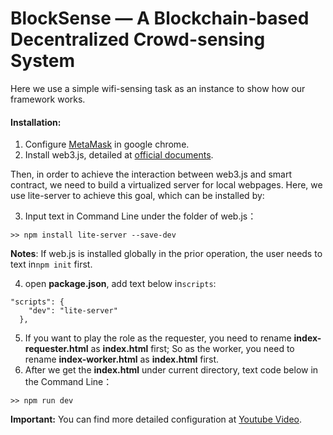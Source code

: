 # BlockSense — A Blockchain-based Decentralized Crowd-sensing System
Here we use a simple wifi-sensing task as an instance to show how our framework works.

#### Installation:

1. Configure [MetaMask](https://karl.tech/learning-solidity-part-1-deploy-a-contract/) in google chrome.
2. Install web3.js, detailed at [official documents](https://github.com/ethereum/wiki/wiki/JavaScript-API).

Then, in order to achieve the interaction between web3.js and smart contract, we need to build a virtualized server for local webpages. Here, we use lite-server to achieve this goal, which can be installed by: 

3. Input text in Command Line under the folder of web.js：

```
>> npm install lite-server --save-dev
```

**Notes**: If web.js is installed globally in the prior operation, the user needs to text in`npm init` first.

4. open  **package.json**, add text below in`scripts`:

```
"scripts": {    
    "dev": "lite-server"
  },
```

5. If you want to play the role as the requester, you need to rename **index-requester.html** as **index.html** first; So as the worker, you need to rename **index-worker.html** as **index.html** first.
6. After we get the **index.html** under current directory, text code below in the Command Line：

```
>> npm run dev
```

**Important:** You can find more detailed configuration at  [Youtube Video](https://coursetro.com/posts/code/103/Solidity-Inheritance-and-Deploying-an-Ethereum-Smart-Contract).
